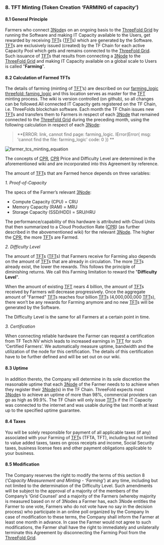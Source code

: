 ### 8. TFT Minting (Token Creation ‘FARMING of capacity’)

#### 8.1 General Principle

Farmers who connect [3Node](threefold__3node)s on an ongoing basis to the [ThreeFold Grid](threefold__threefold_grid) by running the Software and making IT Capacity available to the Users, get rewarded by receiving [TFT](threefold__threefold_token)s ([TFT](threefold__threefold_token)s) which are generated by the Software. [TFT](threefold__threefold_token)s are exclusively issued (created) by the TF Chain for each active Capacity Pool which gets and remains connected to the [ThreeFold Grid](threefold__threefold_grid). Such issuance of [TFT](threefold__threefold_token)s that results from connecting a [3Node](threefold__3node) to the [ThreeFold Grid](threefold__threefold_grid) and making IT Capacity available on a global scale to Users is called "**Farming**".

#### 8.2 Calculation of Farmed TFTs

The details of farming (minting of [TFT](threefold__threefold_token)’s) are described on our [farming_logic threefold: faming_logic](farming_logic) and this location serves as master for the [TFT](threefold__threefold_token) minting process. The wiki is version controlled (on github), so all changes can be followed.All connected IT Capacity gets registered on the TF Chain, i.e. ThreeFolds blockchain software. Each month the TF Chain issues new [TFT](threefold__threefold_token)s and transfers them to Farmers in respect of each [3Node](threefold__3node) that remained connected to the [ThreeFold Grid](threefold__threefold_grid) during the preceding month, using the following calculation in respect of each [3Node](threefold__3node):
> **ERROR: link, cannot find page: farming_logic.
IError(Error{
    msg: 'cannot find the file: farming_logic'
    code: 0
}) **<BR>



![farmer_tcs_minting_equation](legal__farmer_tcs_minting_equation.png  )

The concepts of [CPR](threefold__cloud_production_rate), [CPR](threefold__cloud_production_rate) Price and Difficulty Level are determined in the aforementioned wiki and are incorporated into this Agreement by reference.

The amount of [TFT](threefold__threefold_token)s that are Farmed hence depends on three variables:

_1. Proof-of-Capacity_

The specs of the Farmer’s relevant [3Node](threefold__3node):

- Compute Capacity (CPU) = CRU
- Memory Capacity (RAM) = MRU
- Storage Capacity (SSD/HDD) = SRU/HRU

The performance/capability of this hardware is attributed with Cloud Units that then summarized to a Cloud Production Rate ([CPR](threefold__cloud_production_rate)) (as further described in the abovementioned wiki) for the relevant [3Node](threefold__3node). The higher the [CPR](threefold__cloud_production_rate), the more [TFT](threefold__threefold_token)s are Farmed.

_2. Difficulty Level_

The amount of [TFT](threefold__threefold_token)s ([TFT](threefold__threefold_token)s) that Farmers receive for Farming also depends on the amount of [TFT](threefold__threefold_token)s that are already in circulation. The more [TFT](threefold__threefold_token)s already exist, the lower the rewards. This follows the principle of diminishing returns. We call this Farming limitation to reward the "**Difficulty Level**".

When the amount of existing [TFT](threefold__threefold_token) nears 4 billion, the amount of [TFT](threefold__threefold_token)s received by Farmers will decrease progressively. Once the aggregate amount of "Farmed" [TFT](threefold__threefold_token)s reaches four billion [TFT](threefold__threefold_token)s (4,000,000,000 [TFT](threefold__threefold_token)s), there won’t be any rewards for Farming anymore and no new [TFT](threefold__threefold_token)s will be generated by the Software.

The Difficulty Level is the same for all Farmers at a certain point in time.

_3. Certification_

When connecting reliable hardware the Farmer can request a certification from TF Tech NV which leads to increased earnings in [TFT](threefold__threefold_token) for such ‘Certified Farmers’. We automatically measure uptime, bandwidth and the utilization of the node for this certification. The details of this certification have to be further defined and will be set out on our wiki.

#### 8.3 Uptime

In addition thereto, the Company will determine in its sole discretion the reasonable uptime that each [3Node](threefold__3node) of the Farmer needs to to achieve when they register their [3Node](threefold__3node)(s) in the TF Chain. ThreeFold expects most [3Node](threefold__3node)s to achieve an uptime of more than 98%, commercial providers can go as high as 99.9%. The TF Chain will only issue [TFT](threefold__threefold_token)s if the IT Capacity was connected to the internet and was usable during the last month at least up to the specified uptime guarantee.

#### 8.4 Taxes

You will be solely responsible for payment of all applicable taxes (if any) associated with your Farming of [TFT](threefold__threefold_token)s (TFTA, TFT), including but not limited to value added taxes, taxes on gross receipts and income, Social Security taxes, business license fees and other payment obligations applicable to your business.

#### 8.5 Modification

The Company reserves the right to modify the terms of this section 8 (‘_Capacity Measurement and Minting - ‘Farming’_) at any time, including but not limited to the determination of the Difficulty Level. Such amendments will be subject to the approval of a majority of the members of the Company’s ‘Grid Counsel’ and a majority of the Farmers (whereby majority is measured based on nr of 3Nodes a Farmer has, each 3Node entitles the Farmer to one vote, Farmers who do not vote have no say in the decision process) who participate in an online poll organized by the Company In case of modification to these terms, the Company shall inform the Farmer at least one month in advance. In case the Farmer would not agree to such modifications, the Farmer shall have the right to immediately and unilaterally terminate this Agreement by disconnecting the Farming Pool from the [ThreeFold Grid](threefold__threefold_grid).